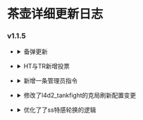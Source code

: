 # 茶壶详细更新日志
### v1.1.5
* <details><summary>备弹更新</summary>

    * 内容：
    
        1. 新增模式MS投票10倍备弹
        2. 删除模式DG备弹投票，改为默认无限备弹
    
    * 文件：

        1. 新增 cfg/vote/ammo/ammo_x10.cfg
        2. 改动 addons/sourcemod/data/config_vote_MS.cfg
        3. 改动 addons/sourcemod/data/config_vote_DG.cfg
        4. 改动 cfg/vote/1_DG
</details>

* <details><summary>HT与TR新增投票</summary>

    * 内容：模式HT与TR新增子弹设置投票

    * 文件：

        1.  新增 cfg/vote/ammo/ammoIf_On.cfg
        2.  新增 cfg/vote/ammo/ammoIf_Off.cfg
        3.  改动 addons/sourcemod/data/config_vote_TR.cfg
        4.  改动 addons/sourcemod/data/config_HT.cfg
        5.  改动 cfg/vote/1_TR/train.cfg
</details>

* <details><summary>新增一条管理员指令</summary>

    * 内容: 新增!lazer与!ls为管理员获取镭射

    * 文件:

        1.  addons/sourcemod/plugins/5_Server/
        2.  addons/sourcemod/scripting/1_Plugins_of_TeaPot/
</details>

* <details><summary>修改了l4d2_tankfight的克局刷新配置变更</summary>

    * 内容：克局修改刷特数量由拦截刷特改为自杀以兼容ss的轮换刷特

    * 文件：
       
        1.  addons/sourcemod/plugins/4_General/
        2.  addons/sourcemod/scripting/1_Plugins_of_TeaPot/
</details>

* <details><summary>优化了了ss特感轮换的逻辑</summary>

    * 内容：写入现在会读取场上特感了

    * 文件：

        1.  addons/sourcemod/plugins/disabled/
        2.  addons/sourcemod/scripting/1_Plugins_of_TeaPot/
</details>